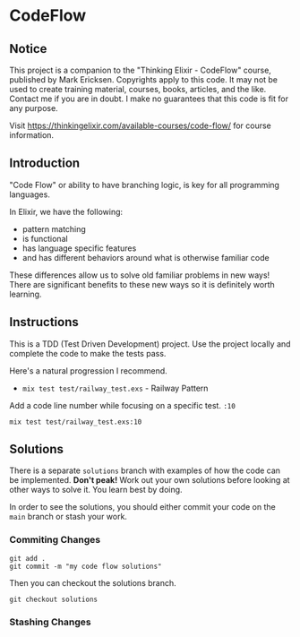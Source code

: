 # CodeFlow

## Notice

This project is a companion to the "Thinking Elixir - CodeFlow" course,
published by Mark Ericksen. Copyrights apply to this code. It may not be used to
create training material, courses, books, articles, and the like. Contact me if
you are in doubt. I make no guarantees that this code is fit for any purpose.

Visit https://thinkingelixir.com/available-courses/code-flow/ for course
information.

## Introduction

"Code Flow" or ability to have branching logic, is key for all programming
languages.

In Elixir, we have the following:

- pattern matching
- is functional
- has language specific features
- and has different behaviors around what is otherwise familiar code

These differences allow us to solve old familiar problems in new ways! There are
significant benefits to these new ways so it is definitely worth learning.

## Instructions

This is a TDD (Test Driven Development) project. Use the project locally and
complete the code to make the tests pass.

Here's a natural progression I recommend.

- `mix test test/railway_test.exs` - Railway Pattern

Add a code line number while focusing on a specific test. `:10`

```
mix test test/railway_test.exs:10
```

## Solutions

There is a separate `solutions` branch with examples of how the code can be
implemented. **Don't peak!** Work out your own solutions before looking at other
ways to solve it. You learn best by doing.

In order to see the solutions, you should either commit your code on the
`main` branch or stash your work.

### Commiting Changes

```
git add .
git commit -m "my code flow solutions"
```

Then you can checkout the solutions branch.

```
git checkout solutions
```

### Stashing Changes

